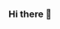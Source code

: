 ### Hi there 👋

<!--
**devshakie/devshakie** is a ✨ _special_ ✨ repository because its `README.md` (this file) appears on your GitHub profile.

Here are some ideas to get you started:

- 🔭 I’m currently working on reactJs and nodeJs for web development.
- 🌱 I’m currently learning AI career essentials nodeJs and some Django
- 👯 I’m looking to collaborate on any javascript projects
- 🤔 I’m looking for help with nodeJs...as a beginner its alott to process and grasp
- 💬 Ask me about javascript and web and AI
- 📫 How to reach me: kanana.shakira@gmail.com
- 😄 Pronouns: she:)
- ⚡ Fun fact: I might look okay but deep deep down I wish I have so much tech knowlege...like a walking tech zombie but welll 
-->
